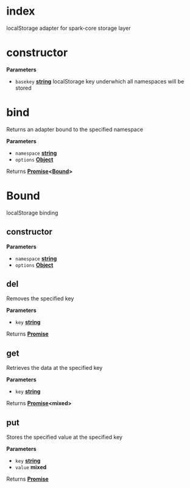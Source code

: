 # index

localStorage adapter for spark-core storage layer

# constructor

**Parameters**

-   `basekey` **[string](https://developer.mozilla.org/en-US/docs/Web/JavaScript/Reference/Global_Objects/String)** localStorage key underwhich all namespaces will be
    stored

# bind

Returns an adapter bound to the specified namespace

**Parameters**

-   `namespace` **[string](https://developer.mozilla.org/en-US/docs/Web/JavaScript/Reference/Global_Objects/String)** 
-   `options` **[Object](https://developer.mozilla.org/en-US/docs/Web/JavaScript/Reference/Global_Objects/Object)** 

Returns **[Promise](https://developer.mozilla.org/en-US/docs/Web/JavaScript/Reference/Global_Objects/Promise)&lt;[Bound](#bound)>** 

# Bound

localStorage binding

## constructor

**Parameters**

-   `namespace` **[string](https://developer.mozilla.org/en-US/docs/Web/JavaScript/Reference/Global_Objects/String)** 
-   `options` **[Object](https://developer.mozilla.org/en-US/docs/Web/JavaScript/Reference/Global_Objects/Object)** 

## del

Removes the specified key

**Parameters**

-   `key` **[string](https://developer.mozilla.org/en-US/docs/Web/JavaScript/Reference/Global_Objects/String)** 

Returns **[Promise](https://developer.mozilla.org/en-US/docs/Web/JavaScript/Reference/Global_Objects/Promise)** 

## get

Retrieves the data at the specified key

**Parameters**

-   `key` **[string](https://developer.mozilla.org/en-US/docs/Web/JavaScript/Reference/Global_Objects/String)** 

Returns **[Promise](https://developer.mozilla.org/en-US/docs/Web/JavaScript/Reference/Global_Objects/Promise)&lt;mixed>** 

## put

Stores the specified value at the specified key

**Parameters**

-   `key` **[string](https://developer.mozilla.org/en-US/docs/Web/JavaScript/Reference/Global_Objects/String)** 
-   `value` **mixed** 

Returns **[Promise](https://developer.mozilla.org/en-US/docs/Web/JavaScript/Reference/Global_Objects/Promise)** 
